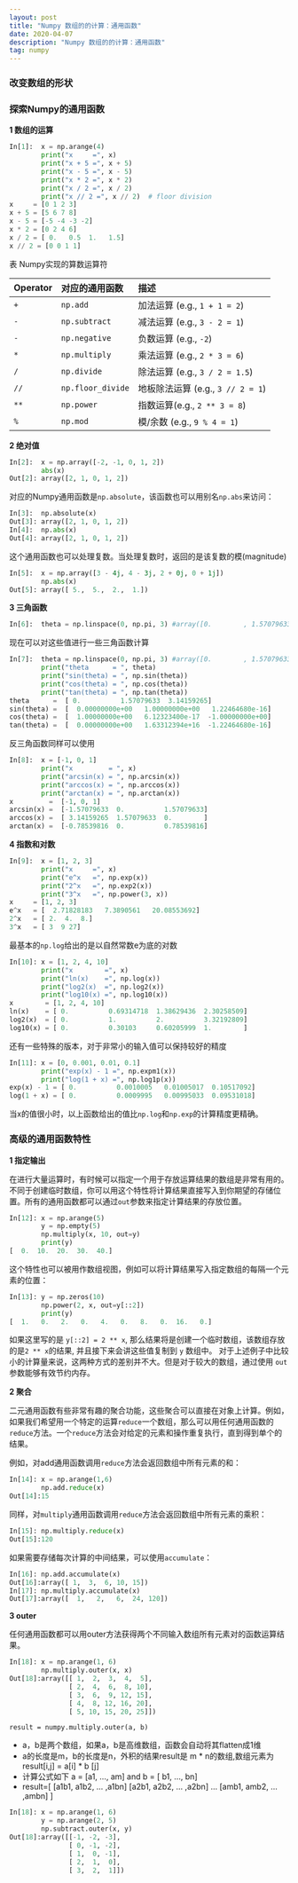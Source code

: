 ```yaml
---
layout: post
title: "Numpy 数组的的计算：通用函数"
date: 2020-04-07 
description: "Numpy 数组的的计算：通用函数"
tag: numpy
---
```


### 改变数组的形状

### 探索Numpy的通用函数

**1 数组的运算**

```python
In[1]:	x = np.arange(4)
		print("x     =", x)
		print("x + 5 =", x + 5)
		print("x - 5 =", x - 5)
		print("x * 2 =", x * 2)
		print("x / 2 =", x / 2)
		print("x // 2 =", x // 2)  # floor division
x     = [0 1 2 3]
x + 5 = [5 6 7 8]
x - 5 = [-5 -4 -3 -2]
x * 2 = [0 2 4 6]
x / 2 = [ 0.   0.5  1.   1.5]
x // 2 = [0 0 1 1]
```



表 Numpy实现的算数运算符

| Operator | 对应的通用函数    | 描述                              |
| :------- | :---------------- | :-------------------------------- |
| `+`      | `np.add`          | 加法运算 (e.g., `1 + 1 = 2`)      |
| `-`      | `np.subtract`     | 减法运算 (e.g., `3 - 2 = 1`)      |
| `-`      | `np.negative`     | 负数运算 (e.g., `-2`)             |
| `*`      | `np.multiply`     | 乘法运算 (e.g., `2 * 3 = 6`)      |
| `/`      | `np.divide`       | 除法运算 (e.g., `3 / 2 = 1.5`)    |
| `//`     | `np.floor_divide` | 地板除法运算 (e.g., `3 // 2 = 1`) |
| `**`     | `np.power`        | 指数运算(e.g., `2 ** 3 = 8`)      |
| `%`      | `np.mod`          | 模/余数 (e.g., `9 % 4 = 1`)       |

**2 绝对值**

```python
In[2]:	x = np.array([-2, -1, 0, 1, 2])
		abs(x)
Out[2]:	array([2, 1, 0, 1, 2])
```

对应的Numpy通用函数是`np.absolute`，该函数也可以用别名`np.abs`来访问：

```python
In[3]:	np.absolute(x)
Out[3]:	array([2, 1, 0, 1, 2])
In[4]:	np.abs(x)
Out[4]:	array([2, 1, 0, 1, 2])
```

这个通用函数也可以处理复数。当处理复数时，返回的是该复数的模(magnitude)

```python
In[5]:	x = np.array([3 - 4j, 4 - 3j, 2 + 0j, 0 + 1j])
		np.abs(x)
Out[5]:	array([ 5.,  5.,  2.,  1.])
```

**3 三角函数**

```python
In[6]:	theta = np.linspace(0, np.pi, 3) #array([0.        , 1.57079633, 3.14159265])
```

现在可以对这些值进行一些三角函数计算

```python
In[7]:	theta = np.linspace(0, np.pi, 3) #array([0.        , 1.57079633, 3.14159265])
        print("theta      = ", theta)
		print("sin(theta) = ", np.sin(theta))
		print("cos(theta) = ", np.cos(theta))
		print("tan(theta) = ", np.tan(theta))
theta      =  [ 0.          1.57079633  3.14159265]
sin(theta) =  [  0.00000000e+00   1.00000000e+00   1.22464680e-16]
cos(theta) =  [  1.00000000e+00   6.12323400e-17  -1.00000000e+00]
tan(theta) =  [  0.00000000e+00   1.63312394e+16  -1.22464680e-16]
```

反三角函数同样可以使用

```python
In[8]:	x = [-1, 0, 1]
		print("x         = ", x)
		print("arcsin(x) = ", np.arcsin(x))
		print("arccos(x) = ", np.arccos(x))
		print("arctan(x) = ", np.arctan(x))
x         =  [-1, 0, 1]
arcsin(x) =  [-1.57079633  0.          1.57079633]
arccos(x) =  [ 3.14159265  1.57079633  0.        ]
arctan(x) =  [-0.78539816  0.          0.78539816]
```

**4 指数和对数**

```python
In[9]:	x = [1, 2, 3]
		print("x     =", x)
		print("e^x   =", np.exp(x))
		print("2^x   =", np.exp2(x))
		print("3^x   =", np.power(3, x))
x     = [1, 2, 3]
e^x   = [  2.71828183   7.3890561   20.08553692]
2^x   = [ 2.  4.  8.]
3^x   = [ 3  9 27]
```

最基本的`np.log`给出的是以自然常数e为底的对数

```python
In[10]:	x = [1, 2, 4, 10]
		print("x        =", x)
		print("ln(x)    =", np.log(x))
		print("log2(x)  =", np.log2(x))
		print("log10(x) =", np.log10(x))
x        = [1, 2, 4, 10]
ln(x)    = [ 0.          0.69314718  1.38629436  2.30258509]
log2(x)  = [ 0.          1.          2.          3.32192809]
log10(x) = [ 0.          0.30103     0.60205999  1.        ]
```

还有一些特殊的版本，对于非常小的输入值可以保持较好的精度

```python
In[11]:	x = [0, 0.001, 0.01, 0.1]
		print("exp(x) - 1 =", np.expm1(x))
		print("log(1 + x) =", np.log1p(x))
exp(x) - 1 = [ 0.          0.0010005   0.01005017  0.10517092]
log(1 + x) = [ 0.          0.0009995   0.00995033  0.09531018]
```

当x的值很小时，以上函数给出的值比`np.log`和`np.exp`的计算精度更精确。

### 高级的通用函数特性

**1 指定输出**

在进行大量运算时，有时候可以指定一个用于存放运算结果的数组是非常有用的。不同于创建临时数组，你可以用这个特性将计算结果直接写入到你期望的存储位置。所有的通用函数都可以通过`out`参数来指定计算结果的存放位置。

```python
In[12]:	x = np.arange(5)
		y = np.empty(5)
		np.multiply(x, 10, out=y)
		print(y)
[  0.  10.  20.  30.  40.]
```

这个特性也可以被用作数组视图，例如可以将计算结果写入指定数组的每隔一个元素的位置：

```python
In[13]:	y = np.zeros(10)
		np.power(2, x, out=y[::2])
		print(y)
[  1.   0.   2.   0.   4.   0.   8.   0.  16.   0.]
```

如果这里写的是 `y[::2] = 2 ** x`, 那么结果将是创建一个临时数组，该数组存放的是`2 ** x`的结果, 并且接下来会讲这些值复制到 `y` 数组中。 对于上述例子中比较小的计算量来说，这两种方式的差别并不大。但是对于较大的数组，通过使用 `out` 参数能够有效节约内存。

**2 聚合**

二元通用函数有些非常有趣的聚合功能，这些聚合可以直接在对象上计算。例如，如果我们希望用一个特定的运算`reduce`一个数组，那么可以用任何通用函数的`reduce`方法。一个`reduce`方法会对给定的元素和操作重复执行，直到得到单个的结果。

例如，对add通用函数调用`reduce`方法会返回数组中所有元素的和：

```python
In[14]:	x = np.arange(1,6)
		np.add.reduce(x)
Out[14]:15
```

同样，对`multiply`通用函数调用`reduce`方法会返回数组中所有元素的乘积：

```python
In[15]:	np.multiply.reduce(x)
Out[15]:120
```

如果需要存储每次计算的中间结果，可以使用`accumulate`：

```python
In[16]:	np.add.accumulate(x)
Out[16]:array([ 1,  3,  6, 10, 15])
In[17]:	np.multiply.accumulate(x)
Out[17]:array([  1,   2,   6,  24, 120])
```

**3 outer**

任何通用函数都可以用outer方法获得两个不同输入数组所有元素对的函数运算结果。

```python
In[18]:	x = np.arange(1, 6)
		np.multiply.outer(x, x)
Out[18]:array([[ 1,  2,  3,  4,  5],
       		   [ 2,  4,  6,  8, 10],
       		   [ 3,  6,  9, 12, 15],
       		   [ 4,  8, 12, 16, 20],
       		   [ 5, 10, 15, 20, 25]])
```

`result = numpy.multiply.outer(a, b)` 

- a，b是两个数组，如果a，b是高维数组，函数会自动将其flatten成1维
- a的长度是m，b的长度是n，外积的结果result是 m * n的数组,数组元素为 result[i,j] = a[i] * b [j]
- 计算公式如下
  a = [a1, …, am] and b = [ b1, …, bn]
- result=[  [a1b1, a1b2, … ,a1bn]
                  [a2b1, a2b2, … ,a2bn]
                                        …
                  [amb1, amb2, … ,ambn]
                ]

```python
In[18]:	x = np.arange(1, 6)
		y = np.arange(2, 5)
        np.subtract.outer(x, y)
Out[18]:array([[-1, -2, -3],
       		   [ 0, -1, -2],
      		   [ 1,  0, -1],
    	       [ 2,  1,  0],
       		   [ 3,  2,  1]])
```

